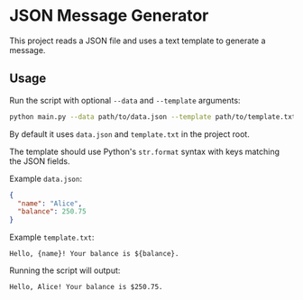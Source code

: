 # JSON Message Generator

This project reads a JSON file and uses a text template to generate a message.

## Usage

Run the script with optional `--data` and `--template` arguments:

```bash
python main.py --data path/to/data.json --template path/to/template.txt
```

By default it uses `data.json` and `template.txt` in the project root.

The template should use Python's `str.format` syntax with keys matching the JSON fields.

Example `data.json`:

```json
{
  "name": "Alice",
  "balance": 250.75
}
```

Example `template.txt`:

```
Hello, {name}! Your balance is ${balance}.
```

Running the script will output:

```
Hello, Alice! Your balance is $250.75.
```
